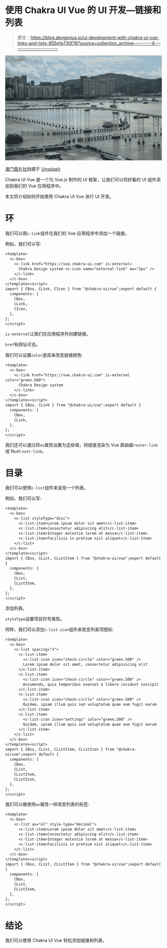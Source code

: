 # 使用 Chakra UI Vue 的 UI 开发—链接和列表

> 原文：<https://blog.devgenius.io/ui-development-with-chakra-ui-vue-links-and-lists-955e1e730f78?source=collection_archive---------4----------------------->

![](img/353f5485090572f22747ec68c32759b1.png)

[澳门图片社](https://unsplash.com/@macauphotoagency?utm_source=medium&utm_medium=referral)拍摄于 [Unsplash](https://unsplash.com?utm_source=medium&utm_medium=referral)

Chakra UI Vue 是一个为 Vue.js 制作的 UI 框架，让我们可以将好看的 UI 组件添加到我们的 Vue 应用程序中。

本文将介绍如何开始使用 Chakra UI Vue 进行 UI 开发。

# 环

我们可以用`c-link`组件在我们的 Vue 应用程序中添加一个链接。

例如，我们可以写:

```
<template>
  <c-box>
    <c-link href="https://vue.chakra-ui.com" is-external>
      Chakra Design system <c-icon name="external-link" mx="2px" />
    </c-link>
  </c-box>
</template><script>
import { CBox, CLink, CIcon } from "@chakra-ui/vue";export default {
  components: {
    CBox,
    CLink,
    CIcon,
  },
};
</script>
```

`is-external`让我们在应用程序外创建链接。

`href`有网址可去。

我们可以设置`color`道具来改变链接颜色:

```
<template>
  <c-box>
    <c-link href="https://vue.chakra-ui.com" is-external color="green.500">
      Chakra Design system
    </c-link>
  </c-box>
</template><script>
import { CBox, CLink } from "@chakra-ui/vue";export default {
  components: {
    CBox,
    CLink,
  },
};
</script>
```

我们还可以通过将`as`属性设置为这些值，将链接渲染为 Vue 路由器`router-link`或 Nuxt `nuxt-link`。

# 目录

我们可以使用`c-list`组件来呈现一个列表。

例如，我们可以写:

```
<template>
  <c-box>
    <c-list styleType="disc">
      <c-list-item>Lorem ipsum dolor sit amet</c-list-item>
      <c-list-item>Consectetur adipiscing elit</c-list-item>
      <c-list-item>Integer molestie lorem at massa</c-list-item>
      <c-list-item>Facilisis in pretium nisl aliquet</c-list-item>
    </c-list>
  </c-box>
</template><script>
import { CBox, CList, CListItem } from "@chakra-ui/vue";export default {
  components: {
    CBox,
    CList,
    CListItem,
  },
};
</script>
```

添加列表。

`styleType`设置项目符号类型。

同样，我们可以添加`c-list-icon`组件来改变列表项图标:

```
<template>
  <c-box>
    <c-list spacing="3">
      <c-list-item>
        <c-list-icon icon="check-circle" color="green.500" />
        Lorem ipsum dolor sit amet, consectetur adipisicing elit
      </c-list-item>
      <c-list-item>
        <c-list-icon icon="check-circle" color="green.500" />
        Assumenda, quia temporibus eveniet a libero incidunt suscipit
      </c-list-item>
      <c-list-item>
        <c-list-icon icon="check-circle" color="green.500" />
        Quidem, ipsam illum quis sed voluptatum quae eum fugit earum
      </c-list-item>
      <c-list-item>
        <c-list-icon icon="settings" color="green.500" />
        Quidem, ipsam illum quis sed voluptatum quae eum fugit earum
      </c-list-item>
    </c-list>
  </c-box>
</template><script>
import { CBox, CList, CListItem, CListIcon } from "@chakra-ui/vue";export default {
  components: {
    CBox,
    CList,
    CListItem,
    CListIcon,
  },
};
</script>
```

我们可以像使用`as`属性一样改变列表的标签:

```
<template>
  <c-box>
    <c-list as="ol" style-type="decimal">
      <c-list-item>Lorem ipsum dolor sit amet</c-list-item>
      <c-list-item>Consectetur adipiscing elit</c-list-item>
      <c-list-item>Integer molestie lorem at massa</c-list-item>
      <c-list-item>Facilisis in pretium nisl aliquet</c-list-item>
    </c-list>
  </c-box>
</template><script>
import { CBox, CList, CListItem } from "@chakra-ui/vue";export default {
  components: {
    CBox,
    CList,
    CListItem,
  },
};
</script>
```

# 结论

我们可以使用 Chakra UI Vue 轻松添加链接和列表。